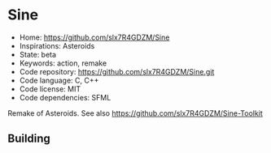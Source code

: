 # Sine

- Home: https://github.com/slx7R4GDZM/Sine
- Inspirations: Asteroids
- State: beta
- Keywords: action, remake
- Code repository: https://github.com/slx7R4GDZM/Sine.git
- Code language: C, C++
- Code license: MIT
- Code dependencies: SFML

Remake of Asteroids.
See also https://github.com/slx7R4GDZM/Sine-Toolkit

## Building
